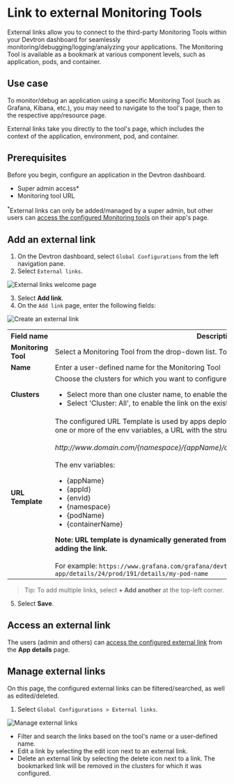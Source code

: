 # Link to external Monitoring Tools

External links allow you to connect to the third-party Monitoring Tools within your Devtron dashboard for seamlessly monitoring/debugging/logging/analyzing your applications.
The Monitoring Tool is available as a bookmark at various component levels, such as application, pods, and container.

## Use case

To monitor/debug an application using a specific Monitoring Tool (such as Grafana, Kibana, etc.), you may need to navigate to the tool's page, then to the respective app/resource page.

External links take you directly to the tool's page, which includes the context of the application, environment, pod, and container.

## Prerequisites

Before you begin, configure an application in the Devtron dashboard.

- Super admin access*
- Monitoring tool URL

<sup>*</sup>External links can only be added/managed by a super admin, but other users can [access the configured Monitoring tools](././../creating-application/app-details.md) on their app's page.

## Add an external link

1. On the Devtron dashboard, select `Global Configurations` from the left navigation pane.
2. Select `External links`.
   
![External links welcome page](https://devtron-public-asset.s3.us-east-2.amazonaws.com/external-tools/external-links-welcome.png)

3. Select **Add link**.
4. On the `Add link` page, enter the following fields:

![Create an external link](https://devtron-public-asset.s3.us-east-2.amazonaws.com/external-tools/add-external-link.png)

<table>
    <row>
        <th>Field name</th>
        <th>Description</th>
    </row>
    <tr>
        <td><b>Monitoring Tool</b></td>
        <td>Select a Monitoring Tool from the drop-down list. To add a different tool, select 'Other'.</td>
    </tr>
    <tr>
        <td><b>Name</b></td>
        <td>Enter a user-defined name for the Monitoring Tool</td>
    </tr>
    <tr>
        <td><b>Clusters</b></td>
        <td>
            Choose the clusters for which you want to configure the selected tool.
            <ul>
                <li>Select more than one cluster name, to enable the link on multiple clusters</li>
                <li>Select 'Cluster: All', to enable the link on the existing clusters and future clusters</li>                
            </ul>
        </td>
    </tr>
    <tr>
        <td><b>URL Template</b></td>
        <td>
            The configured URL Template is used by apps deployed on the selected clusters.            
            By combining one or more of the env variables, a URL with the structure shown below can be created:<br></br>
            <i>http://www.domain.com/{namespace}/{appName}/details/{appId}/env/{envId}/details/{podName}</i>
            <br></br>
            The env variables:
            <ul>
                <li>{appName}</li>
                <li>{appId}</li>
                <li>{envId}</li>
                <li>{namespace}</li>
                <li>{podName}</li>
                <li>{containerName}</li>
            </ul>
            <b>Note: URL template is dynamically generated from the env variables provided at the time of adding the link.</b><br></br>
            For example:
            <code>https://www.grafana.com/grafana/devtroncd/demo-app/details/24/prod/191/details/my-pod-name</code>
        </td>
    </tr>
</table>

> Tip: To add multiple links, select **+ Add another** at the top-left corner.

5. Select **Save**.

## Access an external link

The users (admin and others) can [access the configured external link](././../creating-application/app-details.md) from the **App details** page.

## Manage external links

On this page, the configured external links can be filtered/searched, as well as edited/deleted.

1. Select `Global Configurations > External links`.

![Manage external links](https://devtron-public-asset.s3.us-east-2.amazonaws.com/external-tools/manage-external-links.png)

* Filter and search the links based on the tool's name or a user-defined name.
* Edit a link by selecting the edit icon next to an external link.
* Delete an external link by selecting the delete icon next to a link. The bookmarked link will be removed in the clusters for which it was configured.
